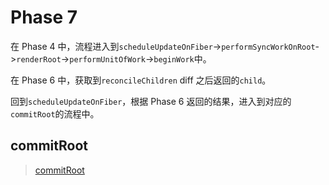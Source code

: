 # Phase 7

在 Phase 4 中，流程进入到`scheduleUpdateOnFiber`->`performSyncWorkOnRoot`->`renderRoot`->`performUnitOfWork`->`beginWork`中。

在 Phase 6 中，获取到`reconcileChildren` diff 之后返回的`child`。

回到`scheduleUpdateOnFiber`，根据 Phase 6 返回的结果，进入到对应的`commitRoot`的流程中。

## commitRoot

> [commitRoot](../ReactFiberWorkLoop.md#commitRoot)

